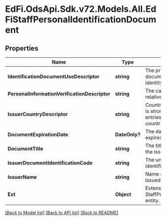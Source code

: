 # EdFi.OdsApi.Sdk.v72.Models.All.EdFiStaffPersonalIdentificationDocument

## Properties

Name | Type | Description | Notes
------------ | ------------- | ------------- | -------------
**IdentificationDocumentUseDescriptor** | **string** | The primary function of the document used for establishing identity. | 
**PersonalInformationVerificationDescriptor** | **string** | The category of the document relative to its purpose. | 
**IssuerCountryDescriptor** | **string** | Country of origin of the document. It is strongly recommended that entries use only ISO 3166 2-letter country codes. | [optional] 
**DocumentExpirationDate** | **DateOnly?** | The day when the document  expires, if null then never expires. | [optional] 
**DocumentTitle** | **string** | The title of the document given by the issuer. | [optional] 
**IssuerDocumentIdentificationCode** | **string** | The unique identifier on the issuer&#39;s identification system. | [optional] 
**IssuerName** | **string** | Name of the entity or institution that issued the document. | [optional] 
**Ext** | **Object** | Extensions to the StaffPersonalIdentificationDocument entity. | [optional] 

[[Back to Model list]](../README.md#documentation-for-models) [[Back to API list]](../README.md#documentation-for-api-endpoints) [[Back to README]](../README.md)


